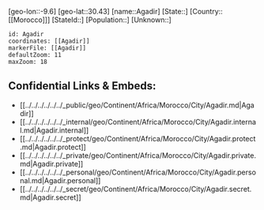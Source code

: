 ﻿---
location: [30.43,-9.6]
mapzoom: [7,12] 
mapmarker: city 
type: City
tags:
- geo/City


SpocWebEntityId: 28678
isDeleted: false
confidential: public

---
[geo-lon::-9.6]
[geo-lat::30.43]
[name::Agadir]
[State::]
[Country::[[Morocco]]]
[StateId::]
[Population::]
[Unknown::]


```leaflet
id: Agadir
coordinates: [[Agadir]]
markerFile: [[Agadir]]
defaultZoom: 11 
maxZoom: 18
```


## Confidential Links & Embeds: 
- [[../../../../../../_public/geo/Continent/Africa/Morocco/City/Agadir.md|Agadir]] 
- [[../../../../../../_internal/geo/Continent/Africa/Morocco/City/Agadir.internal.md|Agadir.internal]] 
- [[../../../../../../_protect/geo/Continent/Africa/Morocco/City/Agadir.protect.md|Agadir.protect]] 
- [[../../../../../../_private/geo/Continent/Africa/Morocco/City/Agadir.private.md|Agadir.private]] 
- [[../../../../../../_personal/geo/Continent/Africa/Morocco/City/Agadir.personal.md|Agadir.personal]] 
- [[../../../../../../_secret/geo/Continent/Africa/Morocco/City/Agadir.secret.md|Agadir.secret]] 
